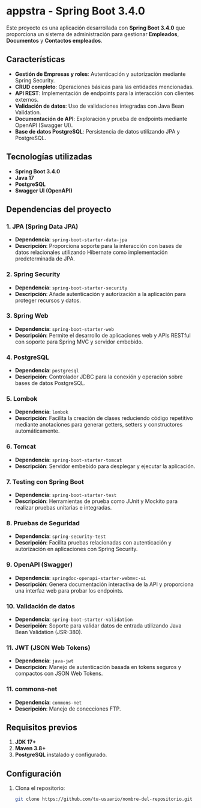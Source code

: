# appstra - Spring Boot 3.4.0

Este proyecto es una aplicación desarrollada con **Spring Boot 3.4.0** que proporciona un sistema de administración para gestionar **Empleados**, **Documentos** y **Contactos empleados**.

## Características

- **Gestión de Empresas y roles**: Autenticación y autorización mediante Spring Security.
- **CRUD completo**: Operaciones básicas para las entidades mencionadas.
- **API REST**: Implementación de endpoints para la interacción con clientes externos.
- **Validación de datos**: Uso de validaciones integradas con Java Bean Validation.
- **Documentación de API**: Exploración y prueba de endpoints mediante OpenAPI (Swagger UI).
- **Base de datos PostgreSQL**: Persistencia de datos utilizando JPA y PostgreSQL.

## Tecnologías utilizadas

- **Spring Boot 3.4.0**
- **Java 17**
- **PostgreSQL**
- **Swagger UI (OpenAPI)**

## Dependencias del proyecto

### 1. **JPA (Spring Data JPA)**
- **Dependencia**: `spring-boot-starter-data-jpa`
- **Descripción**: Proporciona soporte para la interacción con bases de datos relacionales utilizando Hibernate como implementación predeterminada de JPA.

### 2. **Spring Security**
- **Dependencia**: `spring-boot-starter-security`
- **Descripción**: Añade autenticación y autorización a la aplicación para proteger recursos y datos.

### 3. **Spring Web**
- **Dependencia**: `spring-boot-starter-web`
- **Descripción**: Permite el desarrollo de aplicaciones web y APIs RESTful con soporte para Spring MVC y servidor embebido.

### 4. **PostgreSQL**
- **Dependencia**: `postgresql`
- **Descripción**: Controlador JDBC para la conexión y operación sobre bases de datos PostgreSQL.

### 5. **Lombok**
- **Dependencia**: `lombok`
- **Descripción**: Facilita la creación de clases reduciendo código repetitivo mediante anotaciones para generar getters, setters y constructores automáticamente.

### 6. **Tomcat**
- **Dependencia**: `spring-boot-starter-tomcat`
- **Descripción**: Servidor embebido para desplegar y ejecutar la aplicación.

### 7. **Testing con Spring Boot**
- **Dependencia**: `spring-boot-starter-test`
- **Descripción**: Herramientas de prueba como JUnit y Mockito para realizar pruebas unitarias e integradas.

### 8. **Pruebas de Seguridad**
- **Dependencia**: `spring-security-test`
- **Descripción**: Facilita pruebas relacionadas con autenticación y autorización en aplicaciones con Spring Security.

### 9. **OpenAPI (Swagger)**
- **Dependencia**: `springdoc-openapi-starter-webmvc-ui`
- **Descripción**: Genera documentación interactiva de la API y proporciona una interfaz web para probar los endpoints.

### 10. **Validación de datos**
- **Dependencia**: `spring-boot-starter-validation`
- **Descripción**: Soporte para validar datos de entrada utilizando Java Bean Validation (JSR-380).

### 11. **JWT (JSON Web Tokens)**
- **Dependencia**: `java-jwt`
- **Descripción**: Manejo de autenticación basada en tokens seguros y compactos con JSON Web Tokens.

### 11. **commons-net**
- **Dependencia**: `commons-net`
- **Descripción**: Manejo de conecciones FTP.

## Requisitos previos

1. **JDK 17+**
2. **Maven 3.8+**
3. **PostgreSQL** instalado y configurado.

## Configuración

1. Clona el repositorio:
   ```bash
   git clone https://github.com/tu-usuario/nombre-del-repositorio.git